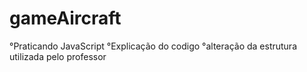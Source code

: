 # gameAircraft
°Praticando JavaScript 
°Explicação do codigo 
°alteração da estrutura utilizada pelo professor
